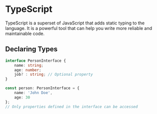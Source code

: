# TypeScript

TypeScript is a superset of JavaScript that adds static typing to the language. It is a powerful tool that can help you write more reliable and maintainable code.

## Declaring Types

```typescript
interface PersonInterface {
    name: string;
    age: number;
    job? : string; // Optional property
}

const person: PersonInterface = {
    name: 'John Doe',
    age: 30
};
// Only properties defined in the interface can be accessed
```
